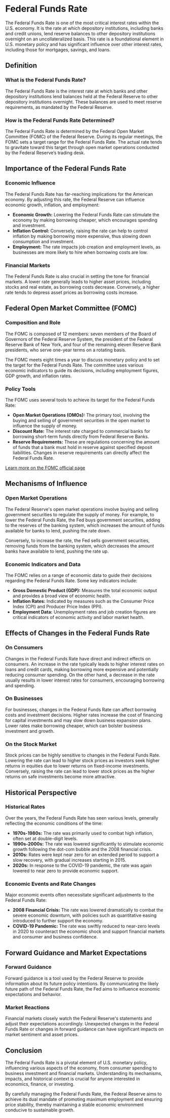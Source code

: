 # Federal Funds Rate

The Federal Funds Rate is one of the most critical interest rates within the U.S. economy. It is the rate at which depository institutions, including banks and credit unions, lend reserve balances to other depository institutions overnight on an uncollateralized basis. This rate is a foundational element in U.S. monetary policy and has significant influence over other interest rates, including those for mortgages, savings, and loans.

## Definition

### What is the Federal Funds Rate?

The Federal Funds Rate is the interest rate at which banks and other depository institutions lend balances held at the Federal Reserve to other depository institutions overnight. These balances are used to meet reserve requirements, as mandated by the Federal Reserve.

### How is the Federal Funds Rate Determined?

The Federal Funds Rate is determined by the Federal Open Market Committee (FOMC) of the Federal Reserve. During its regular meetings, the FOMC sets a target range for the Federal Funds Rate. The actual rate tends to gravitate toward this target through open market operations conducted by the Federal Reserve’s trading desk.

## Importance of the Federal Funds Rate

### Economic Influence

The Federal Funds Rate has far-reaching implications for the American economy. By adjusting this rate, the Federal Reserve can influence economic growth, inflation, and employment:

- **Economic Growth:** Lowering the Federal Funds Rate can stimulate the economy by making borrowing cheaper, which encourages spending and investment.
- **Inflation Control:** Conversely, raising the rate can help to control inflation by making borrowing more expensive, thus slowing down consumption and investment.
- **Employment:** The rate impacts job creation and employment levels, as businesses are more likely to hire when borrowing costs are low.

### Financial Markets

The Federal Funds Rate is also crucial in setting the tone for financial markets. A lower rate generally leads to higher asset prices, including stocks and real estate, as borrowing costs decrease. Conversely, a higher rate tends to depress asset prices as borrowing costs increase. 

## Federal Open Market Committee (FOMC)

### Composition and Role

The FOMC is composed of 12 members: seven members of the Board of Governors of the Federal Reserve System, the president of the Federal Reserve Bank of New York, and four of the remaining eleven Reserve Bank presidents, who serve one-year terms on a rotating basis.

The FOMC meets eight times a year to discuss monetary policy and to set the target for the Federal Funds Rate. The committee uses various economic indicators to guide its decisions, including employment figures, GDP growth, and inflation rates.

### Policy Tools

The FOMC uses several tools to achieve its target for the Federal Funds Rate:

- **Open Market Operations (OMOs):** The primary tool, involving the buying and selling of government securities in the open market to influence the supply of money.
- **Discount Rate:** The interest rate charged to commercial banks for borrowing short-term funds directly from Federal Reserve Banks.
- **Reserve Requirements:** These are regulations concerning the amount of funds that a bank must hold in reserve against specified deposit liabilities. Changes in reserve requirements can directly affect the Federal Funds Rate.

[Learn more on the FOMC official page](https://www.federalreserve.gov/monetarypolicy/fomc.htm)

## Mechanisms of Influence

### Open Market Operations

The Federal Reserve's open market operations involve buying and selling government securities to regulate the supply of money. For example, to lower the Federal Funds Rate, the Fed buys government securities, adding to the reserves of the banking system, which increases the amount of funds available for banks to lend, pushing the rate down.

Conversely, to increase the rate, the Fed sells government securities, removing funds from the banking system, which decreases the amount banks have available to lend, pushing the rate up.

### Economic Indicators and Data

The FOMC relies on a range of economic data to guide their decisions regarding the Federal Funds Rate. Some key indicators include:

- **Gross Domestic Product (GDP):** Measures the total economic output and provides a broad view of economic health.
- **Inflation Rates:** Indicated by measures such as the Consumer Price Index (CPI) and Producer Price Index (PPI).
- **Employment Data:** Unemployment rates and job creation figures are critical indicators of economic activity and labor market health.

## Effects of Changes in the Federal Funds Rate

### On Consumers

Changes in the Federal Funds Rate have direct and indirect effects on consumers. An increase in the rate typically leads to higher interest rates on loans and credit cards, making borrowing more expensive and potentially reducing consumer spending. On the other hand, a decrease in the rate usually results in lower interest rates for consumers, encouraging borrowing and spending.

### On Businesses

For businesses, changes in the Federal Funds Rate can affect borrowing costs and investment decisions. Higher rates increase the cost of financing for capital investments and may slow down business expansion plans. Lower rates make borrowing cheaper, which can bolster business investment and growth. 

### On the Stock Market

Stock prices can be highly sensitive to changes in the Federal Funds Rate. Lowering the rate can lead to higher stock prices as investors seek higher returns in equities due to lower returns on fixed-income investments. Conversely, raising the rate can lead to lower stock prices as the higher returns on safe investments become more attractive.

## Historical Perspective

### Historical Rates

Over the years, the Federal Funds Rate has seen various levels, generally reflecting the economic conditions of the time:

- **1970s-1980s:** The rate was primarily used to combat high inflation, often set at double-digit levels.
- **1990s-2000s:** The rate was lowered significantly to stimulate economic growth following the dot-com bubble and the 2008 financial crisis.
- **2010s:** Rates were kept near zero for an extended period to support a slow recovery, with gradual increases starting in 2015.
- **2020s:** In response to the COVID-19 pandemic, the rate was again lowered to near zero to provide economic support.

### Economic Events and Rate Changes

Major economic events often necessitate significant adjustments to the Federal Funds Rate:

- **2008 Financial Crisis:** The rate was lowered dramatically to combat the severe economic downturn, with policies such as quantitative easing introduced to further support the economy.
- **COVID-19 Pandemic:** The rate was swiftly reduced to near-zero levels in 2020 to counteract the economic shock and support financial markets and consumer and business confidence.

## Forward Guidance and Market Expectations

### Forward Guidance

Forward guidance is a tool used by the Federal Reserve to provide information about its future policy intentions. By communicating the likely future path of the Federal Funds Rate, the Fed aims to influence economic expectations and behavior.

### Market Reactions

Financial markets closely watch the Federal Reserve's statements and adjust their expectations accordingly. Unexpected changes in the Federal Funds Rate or changes in forward guidance can have significant impacts on market sentiment and asset prices.

## Conclusion

The Federal Funds Rate is a pivotal element of U.S. monetary policy, influencing various aspects of the economy, from consumer spending to business investment and financial markets. Understanding its mechanisms, impacts, and historical context is crucial for anyone interested in economics, finance, or investing.

By carefully managing the Federal Funds Rate, the Federal Reserve aims to achieve its dual mandate of promoting maximum employment and ensuring price stability, thereby maintaining a stable economic environment conducive to sustainable growth.